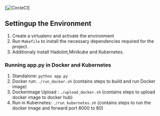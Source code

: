 [![CircleCI](https://circleci.com/gh/PrakhyaVanaparthy/Udacity-Project5.svg?style=svg)]

## Settingup the Environment

1. Create a virtualenv and activate the environment
2. Run `Makefile` to install the necessary dependencies required for the project.
3. Additionaly install Hadolint,Minikube and Kubernetes.

### Running app.py in Docker and Kubernetes

1. Standalone:  `python app.py` 
2. Docker run:  `./run_docker.sh` (contains steps to build and run Docker image)
3. Dockerimage Upload : `./upload_docker.sh` (contains steps to upload docker image to docker hub)
4. Run in Kubernetes:  `./run_kubernetes.sh` (contains steps to run the docker image and forward port 8000 to 80)

